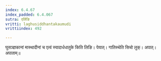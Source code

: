 ```yaml
---
index: 6.4.67
index_padded: 6.4.067
sutra: एर्लिङि
vritti: laghusiddhantakaumudi
vrittiindex: 492

---
```

घुसञ्ज्ञकानां मास्थादीनां च एत्वं स्यादार्धधातुके किति लिङि। पेयात्। गातिस्थेति सिचो लुक्। अपात्। अपाताम्॥